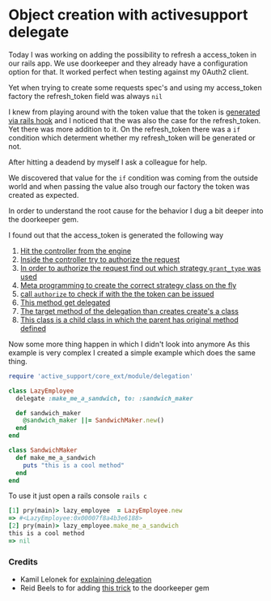 # Object creation with activesupport delegate

Today I was working on adding the possibility to refresh a access_token in our rails app.
We use doorkeeper and they already have a configuration option for that. It worked perfect when testing against my 0Auth2 client.

Yet when trying to create some requests spec's and using my access_token factory the refresh_token field was always `nil`

I knew from playing around with the token value that the token is [generated via rails hook]() and I noticed that the was also the case for the refresh_token. 
Yet there was more addition to it. On the refresh_token there was a `if` condition which determent whether my refresh_token will be generated or not.

After hitting a deadend by myself I ask a colleague for help.

We discovered that value for the `if` condition was coming from the outside world and when passing the value also trough our factory the token was created as expected.

In order to understand the root cause for the behavior I dug a bit deeper into the doorkeeper gem.

I found out that the access_token is generated the following way
1. [Hit the controller from the engine](https://github.com/doorkeeper-gem/doorkeeper/blob/v5.2.3/app/controllers/doorkeeper/tokens_controller.rb#L7)
2. [Inside the controller try to authorize the request](https://github.com/doorkeeper-gem/doorkeeper/blob/v5.2.3/app/controllers/doorkeeper/tokens_controller.rb#L93)
3. [In order to authorize the request find out which strategy `grant_type` was used](https://github.com/doorkeeper-gem/doorkeeper/blob/v5.2.3/app/controllers/doorkeeper/tokens_controller.rb#L87)
4. [Meta programming to create the correct strategy class on the fly](https://github.com/doorkeeper-gem/doorkeeper/blob/23e9c0316a24c28819f8b194a113fb7bf5b935ba/lib/doorkeeper/server.rb#L16)
5. [call `authorize` to check if with the the token can be issued](https://github.com/doorkeeper-gem/doorkeeper/blob/v5.2.3/app/controllers/doorkeeper/tokens_controller.rb#L93)
6. [This method get delegated](https://github.com/doorkeeper-gem/doorkeeper/blob/ad7e17bbf0696e2516a433e06b346d9468386f47/lib/doorkeeper/request/strategy.rb#L8)
7. [The target method of the delegation than creates create's a class](https://github.com/doorkeeper-gem/doorkeeper/blob/ad7e17bbf0696e2516a433e06b346d9468386f47/lib/doorkeeper/request/authorization_code.rb#L8)
8. [This class is a child class in which the parent has original method defined](https://github.com/doorkeeper-gem/doorkeeper/blob/ad7e17bbf0696e2516a433e06b346d9468386f47/lib/doorkeeper/oauth/base_request.rb#L10)

Now some more thing happen in which I didn't look into anymore
As this example is very complex I created a simple example which does the same thing.

```ruby
require 'active_support/core_ext/module/delegation'

class LazyEmployee
  delegate :make_me_a_sandwich, to: :sandwich_maker

  def sandwich_maker
    @sandwich_maker ||= SandwichMaker.new()
  end
end

class SandwichMaker
  def make_me_a_sandwich
    puts "this is a cool method"
  end
end
```

To use it just open a rails console `rails c`
```ruby
[1] pry(main)> lazy_employee  = LazyEmployee.new
=> #<LazyEmployee:0x00007f8a4b3e6188>
[2] pry(main)> lazy_employee.make_me_a_sandwich
this is a cool method
=> nil
```


### Credits
* Kamil Lelonek for [explaining delegation](https://blog.lelonek.me/how-to-delegate-methods-in-ruby-a7a71b077d99)
* Reid Beels to for adding [this trick](https://github.com/doorkeeper-gem/doorkeeper/commit/6eb9b2d6e9dd3e94e6d8c4e9362a3e085b7e15a4#diff-439bd91f0a870bd3ac57594b186a40c1) to the doorkeeper gem
